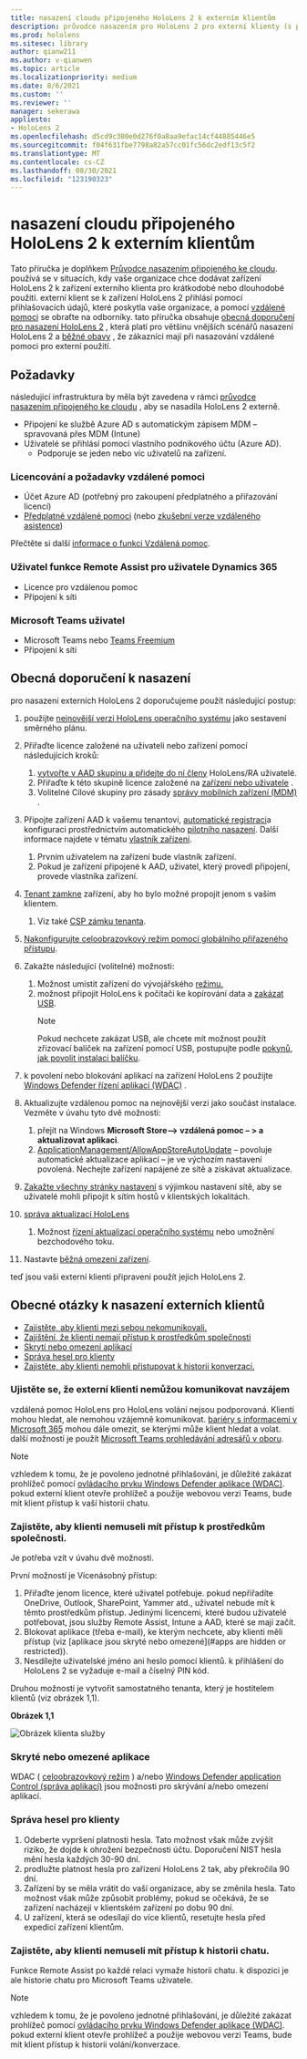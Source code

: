```yaml
---
title: nasazení cloudu připojeného HoloLens 2 k externím klientům
description: průvodce nasazením pro HoloLens 2 pro externí klienty (s příkladem vzdálené pomoci)
ms.prod: hololens
ms.sitesec: library
author: qianw211
ms.author: v-qianwen
ms.topic: article
ms.localizationpriority: medium
ms.date: 8/6/2021
ms.custom: ''
ms.reviewer: ''
manager: sekerawa
appliesto:
- HoloLens 2
ms.openlocfilehash: d5cd9c380e0d276f0a8aa9efac14cf44885446e5
ms.sourcegitcommit: f04f631fbe7798a82a57cc01fc56dc2edf13c5f2
ms.translationtype: MT
ms.contentlocale: cs-CZ
ms.lasthandoff: 08/30/2021
ms.locfileid: "123190323"
---
```

# <a name="deploy-cloud-connected-hololens-2-to-external-clients"></a>nasazení cloudu připojeného HoloLens 2 k externím klientům

Tato příručka je doplňkem [Průvodce nasazením připojeného ke cloudu](hololens2-cloud-connected-overview.md). používá se v situacích, kdy vaše organizace chce dodávat zařízení HoloLens 2 k zařízení externího klienta pro krátkodobé nebo dlouhodobé použití. externí klient se k zařízení HoloLens 2 přihlásí pomocí přihlašovacích údajů, které poskytla vaše organizace, a pomocí [vzdálené pomoci](/dynamics365/mixed-reality/remote-assist/ra-overview) se obraťte na odborníky. tato příručka obsahuje [obecná doporučení pro nasazení HoloLens 2](#general-deployment-recommendations) , která platí pro většinu vnějších scénářů nasazení HoloLens 2 a [běžné obavy](#common-external-client-deployment-concerns) , že zákazníci mají při nasazování vzdálené pomoci pro externí použití. 

## <a name="prerequisites"></a>Požadavky

následující infrastruktura by měla být zavedena v rámci [průvodce nasazením připojeného ke cloudu](hololens2-cloud-connected-overview.md) , aby se nasadila HoloLens 2 externě.

- Připojení ke službě Azure AD s automatickým zápisem MDM – spravovaná přes MDM (Intune)
- Uživatelé se přihlásí pomocí vlastního podnikového účtu (Azure AD).
    - Podporuje se jeden nebo víc uživatelů na zařízení.

### <a name="remote-assist-licensing-and-requirements"></a>Licencování a požadavky vzdálené pomoci

- Účet Azure AD (potřebný pro zakoupení předplatného a přiřazování licencí)
- [Předplatné vzdálené pomoci](/dynamics365/mixed-reality/remote-assist/buy-and-deploy-remote-assist) (nebo [zkušební verze vzdáleného asistence](/dynamics365/mixed-reality/remote-assist/try-remote-assist))

Přečtěte si další [informace o funkci Vzdálená pomoc](/hololens/hololens2-cloud-connected-overview#learn-about-remote-assist).

### <a name="dynamics-365-remote-assist-user"></a>Uživatel funkce Remote Assist pro uživatele Dynamics 365

- Licence pro vzdálenou pomoc
- Připojení k síti

### <a name="microsoft-teams-user"></a>Microsoft Teams uživatel

- Microsoft Teams nebo [Teams Freemium](https://products.office.com/microsoft-teams/free)
- Připojení k síti

## <a name="general-deployment-recommendations"></a>Obecná doporučení k nasazení

pro nasazení externích HoloLens 2 doporučujeme použít následující postup:

1. použijte [nejnovější verzi HoloLens operačního systému](https://aka.ms/hololens2download) jako sestavení směrného plánu.
1. Přiřaďte licence založené na uživateli nebo zařízení pomocí následujících kroků:
    1. [vytvořte v AAD skupinu a přidejte do ní členy](/azure/active-directory/fundamentals/active-directory-groups-create-azure-portal#create-a-basic-group-and-add-members) HoloLens/RA uživatelé.
    1. Přiřaďte k této skupině licence založené na [zařízení nebo uživatele](/azure/active-directory/enterprise-users/licensing-groups-assign#:~:text=In%20this%20article%201%20Assign%20the%20required%20licenses,3%20Check%20for%20license%20problems%20and%20resolve%20them) .
    1. Volitelné Cílové skupiny pro zásady [správy mobilních zařízení (MDM)](hololens-enroll-mdm.md) .

1. Připojte zařízení AAD k vašemu tenantovi, [automatické registraci](/hololens/hololens-enroll-mdm#auto-enrollment-in-mdm)a konfiguraci prostřednictvím automatického [pilotního nasazení](/hololens/hololens2-autopilot). Další informace najdete v tématu [vlastník zařízení](/hololens/security-adminless-os#device-owner).
    1. Prvním uživatelem na zařízení bude vlastník zařízení.
    1. Pokud je zařízení připojené k AAD, uživatel, který provedl připojení, provede vlastníka zařízení.
    
1. [Tenant zamkne](/hololens/hololens-release-notes#tenantlockdown-csp-and-autopilot) zařízení, aby ho bylo možné propojit jenom s vaším klientem.
    1. Viz také [CSP zámku tenanta](/windows/client-management/mdm/tenantlockdown-csp).

1. [Nakonfigurujte celoobrazovkový režim pomocí globálního přiřazeného přístupu](/hololens/hololens-global-assigned-access-kiosk).

1. Zakažte následující (volitelné) možnosti:
    1. Možnost umístit zařízení do vývojářského [režimu.](/windows/client-management/mdm/policy-csp-applicationmanagement#applicationmanagement-allowdeveloperunlock)
    1. možnost připojit HoloLens k počítači ke kopírování data a [zakázat USB](/windows/client-management/mdm/policy-csp-connectivity#connectivity-allowusbconnection).
       > [!NOTE]
        > Pokud nechcete zakázat USB, ale chcete mít možnost použít zřizovací balíček na zařízení pomocí USB, postupujte podle [pokynů, jak povolit instalaci balíčku](/windows/client-management/mdm/policy-csp-security#security-allowaddprovisioningpackage).

1. k povolení nebo blokování aplikací na zařízení HoloLens 2 použijte [Windows Defender řízení aplikací (WDAC)](/hololens/windows-defender-application-control-wdac) .
1. Aktualizujte vzdálenou pomoc na nejnovější verzi jako součást instalace. Vezměte v úvahu tyto dvě možnosti:
    1. přejít na Windows **Microsoft Store--> vzdálená pomoc – > a aktualizovat aplikaci**.
    1. [ApplicationManagement/AllowAppStoreAutoUpdate](/windows/client-management/mdm/policy-csp-applicationmanagement#applicationmanagement-allowappstoreautoupdate) – povoluje automatické aktualizace aplikací – je ve výchozím nastavení povolená. Nechejte zařízení napájené ze sítě a získávat aktualizace.
1. [Zakažte všechny stránky nastavení](/hololens/settings-uri-list) s výjimkou nastavení sítě, aby se uživatelé mohli připojit k sítím hostů v klientských lokalitách.
1. [správa aktualizací HoloLens](/hololens/hololens-updates)
    1. Možnost [řízení aktualizací operačního systému](/mem/intune/protect/windows-update-for-business-configure#create-and-assign-update-rings) nebo umožnění bezchodového toku.
1. Nastavte [běžná omezení zařízení](/hololens/hololens-common-device-restrictions).

teď jsou vaši externí klienti připraveni použít jejich HoloLens 2.

## <a name="common-external-client-deployment-concerns"></a>Obecné otázky k nasazení externích klientů

- [Zajistěte, aby klienti mezi sebou nekomunikovali.](#ensure-that-external-clients-cant-communicate-with-one-another)
- [Zajištění, že klienti nemají přístup k prostředkům společnosti](#ensure-that-clients-wont-have-access-to-company-resources)
- [Skrytí nebo omezení aplikací](#hidden-or-restricted-apps)
- [Správa hesel pro klienty](#password-management-for-your-clients) 
- [Zajistěte, aby klienti nemohli přistupovat k historii konverzací.](#ensure-that-clients-wont-have-access-to-chat-history)

### <a name="ensure-that-external-clients-cant-communicate-with-one-another"></a>Ujistěte se, že externí klienti nemůžou komunikovat navzájem

vzdálená pomoc HoloLens pro HoloLens volání nejsou podporovaná. Klienti mohou hledat, ale nemohou vzájemně komunikovat. [bariéry s informacemi v Microsoft 365](/microsoft-365/compliance/information-barriers) mohou dále omezit, se kterými může klient hledat a volat. další možností je použít [Microsoft Teams prohledávání adresářů v oboru](/MicrosoftTeams/teams-scoped-directory-search).

 > [!NOTE]
> vzhledem k tomu, že je povoleno jednotné přihlašování, je důležité zakázat prohlížeč pomocí [ovládacího prvku Windows Defender aplikace (WDAC)](/hololens/windows-defender-application-control-wdac). pokud externí klient otevře prohlížeč a použije webovou verzi Teams, bude mít klient přístup k vaší historii chatu.

### <a name="ensure-that-clients-wont-have-access-to-company-resources"></a>Zajistěte, aby klienti nemuseli mít přístup k prostředkům společnosti.

Je potřeba vzít v úvahu dvě možnosti.

První možností je Vícenásobný přístup:

1. Přiřaďte jenom licence, které uživatel potřebuje. pokud nepřiřadíte OneDrive, Outlook, SharePoint, Yammer atd., uživatel nebude mít k těmto prostředkům přístup. Jedinými licencemi, které budou uživatelé potřebovat, jsou služby Remote Assist, Intune a AAD, které se mají začít.
1. Blokovat aplikace (třeba e-mail), ke kterým nechcete, aby klienti měli přístup (viz [aplikace jsou skryté nebo omezené](#apps are hidden or restricted)).
1. Nesdílejte uživatelské jméno ani heslo pomocí klientů. k přihlášení do HoloLens 2 se vyžaduje e-mail a číselný PIN kód.

Druhou možností je vytvořit samostatného tenanta, který je hostitelem klientů (viz obrázek 1,1).

**Obrázek 1,1**

![Obrázek klienta služby](./images/hololens-service-tenant-image.png)

### <a name="hidden-or-restricted-apps"></a>Skryté nebo omezené aplikace

WDAC ( [celoobrazovkový režim](/hololens/hololens-kiosk) ) a/nebo [Windows Defender application Control (správa aplikací)](/hololens/windows-efender-application-control-wdac) jsou možnosti pro skrývání a/nebo omezení aplikací.

### <a name="password-management-for-your-clients"></a>Správa hesel pro klienty

1. Odeberte vypršení platnosti hesla. Tato možnost však může zvýšit riziko, že dojde k ohrožení bezpečnosti účtu. Doporučení NIST hesla mění hesla každých 30-90 dní.
1. prodlužte platnost hesla pro zařízení HoloLens 2 tak, aby překročila 90 dní.
1. Zařízení by se měla vrátit do vaší organizace, aby se změnila hesla. Tato možnost však může způsobit problémy, pokud se očekává, že se zařízení nacházejí v klientském zařízení po dobu 90 dní.  
1. U zařízení, která se odesílají do více klientů, resetujte hesla před expedicí zařízení klientům.

### <a name="ensure-that-clients-wont-have-access-to-chat-history"></a>Zajistěte, aby klienti nemuseli mít přístup k historii chatu.

Funkce Remote Assist po každé relaci vymaže historii chatu. k dispozici je ale historie chatu pro Microsoft Teams uživatele.

> [!NOTE]
> vzhledem k tomu, že je povoleno jednotné přihlašování, je důležité zakázat prohlížeč pomocí [ovládacího prvku Windows Defender aplikace (WDAC)](/hololens/windows-defender-application-control-wdac).  pokud externí klient otevře prohlížeč a použije webovou verzi Teams, bude mít klient přístup k historii volání/konverzace.
